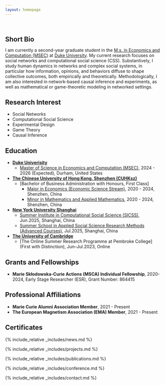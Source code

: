 ```yaml
---
layout: homepage
---
```


<h1 id="about-me"></h1>

<h2 style="margin: 60px 0px 10px;">Short Bio</h2>

I am currently a second-year graduate student in the [M.s. in Economics and Computation (MSEC)](https://econ.duke.edu/masters-programs/degree-programs/msec) at [Duke University](https://duke.edu/). My current research focuses on social networks and computational social science (CSS). Substantively, I study human dynamics in networks and complex social systems, in particular how information, opinions, and behaviors diffuse to shape collective outcomes, both empirically and theoretically. Methodologically, I am also interested in network-based causal inference and experiments, as well as mathematical or game-theoretic modeling in networked settings. 

## Research Interest

- Social Networks
- Computational Social Science
- Experimental Design
- Game Theory
- Causal Inference

## Education
- [**Duke Univerisity**](https://duke.edu/)
  - [Master of Science in Economics and Computation (MSEC)](https://econ.duke.edu/masters-programs/degree-programs/msec), 2024 - 2026 (Expected), Durham, United States
- [**The Chinese University of Hong Kong, Shenzhen (CUHKsz)**](https://www.cuhk.edu.cn/en)
  - [Bachelor of Business Administration with Honours, First Class]
    - [Major in Economics (Economic Science Stream)](https://sme.cuhk.edu.cn/en/page/43), 2020 - 2024, Shenzhen, China
    - [Minor in Mathematics and Applied Mathematics](https://registry.cuhk.edu.cn/en/page/243), 2020 - 2024, Shenzhen, China
- [**New York University Shanghai**](https://shanghai.nyu.edu/)
  - [Summer Institute in Computational Social Science (SICSS)](https://sicss.io/2025/nyu-shanghai/), Jun.2025, Shanghai, China
  - [Summer School in Applied Social Science Research Methods (Advanced Courses)](https://caser.shanghai.nyu.edu/training/2025-summer-school-methods/), Jul.2025, Shanghai, China
- [**The University of Cambridge**](https://www.cam.ac.uk/)
  - [The Online Summer Research Programme at Pembroke College] (First with Distinction), Jun–Jul.2023, Online


## Grants and Fellowships
- **Marie Skłodowska-Curie Actions (MSCA) Individual Fellowship**, 2020-2024, Early Stage Researcher (ESR), Grant Number: 864415

## Professional Affiliations
- **Marie Curie Alumni Association Member**, 2021 - Present
- **The European Magnetism Association (EMA) Member**, 2021 - Present

## Certificates

<div data-iframe-width="150" data-iframe-height="270" data-share-badge-id="343635de-7d0f-43ea-922d-432566a4b1e5" data-share-badge-host="https://www.credly.com"></div><script type="text/javascript" async src="//cdn.credly.com/assets/utilities/embed.js"></script>

{% include_relative _includes/news.md %}

{% include_relative _includes/projects.md %}

{% include_relative _includes/publications.md %}

{% include_relative _includes/conference.md %}

{% include_relative _includes/contact.md %}
